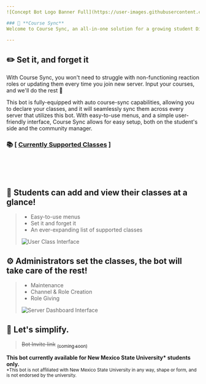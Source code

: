```yaml
---
![Concept Bot Logo Banner Full](https://user-images.githubusercontent.com/90274287/142587875-d1dbcc33-ef6b-4023-af56-9cc67f2c6b55.png)

### 🔁 **Course Sync**
Welcome to Course Sync, an all-in-one solution for a growing student Discord server population.

---
```


## ✏️ Set it, and forget it

With Course Sync, you won't need to struggle with non-functioning reaction roles or updating them every time you join new server. Input your courses, and we'll do the rest :tea:

This bot is fully-equipped with auto course-sync capabilities, allowing you to declare your classes, and it will seamlessly sync them across every server that utilizes this bot. With easy-to-use menus, and a simple user-friendly interface, Course Sync allows for easy setup, both on the student's side and the community manager.

### 📚 [ [Currently Supported Classes](./Supported%20Courses/readme.md) ]

<br><br><br>

## 📔 Students can add and view their classes at a glance!
> - Easy-to-use menus
> - Set it and forget it
> - An ever-expanding list of supported classes
> 
> ![User Class Interface](https://user-images.githubusercontent.com/90274287/142586023-8671f73d-87e4-414e-88dc-62ca23f4d52e.png)

## ⚙️ Administrators set the classes, the bot will take care of the rest!
> - Maintenance
> - Channel & Role Creation
> - Role Giving
> 
> ![Server Dashboard Interface](https://user-images.githubusercontent.com/90274287/142586114-d93eb8b3-96d0-42b8-9042-f5ec86d98daa.png)

## 🍵 Let's simplify.
> ~~Bot Invite link~~ [<sub>(coming soon)</sub>]()

**This bot currently available for New Mexico State University\* students only.**<br><sub>*This bot is not affiliated with New Mexico State University in any way, shape or form, and is not endorsed by the university.</sub>
